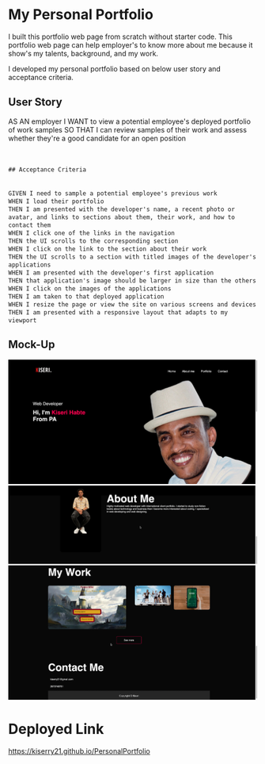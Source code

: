 # My Personal Portfolio

I built this portfolio web page from scratch without starter code. This portfolio web page can help employer's to know more about me because it show's my talents, background, and my work.  

I developed my personal portfolio based on below user story and acceptance criteria.

## User Story

AS AN employer
I WANT to view a potential employee's deployed portfolio of work samples
SO THAT I can review samples of their work and assess whether they're a good candidate for an open position
```


## Acceptance Criteria


GIVEN I need to sample a potential employee's previous work
WHEN I load their portfolio
THEN I am presented with the developer's name, a recent photo or avatar, and links to sections about them, their work, and how to contact them
WHEN I click one of the links in the navigation
THEN the UI scrolls to the corresponding section
WHEN I click on the link to the section about their work
THEN the UI scrolls to a section with titled images of the developer's applications
WHEN I am presented with the developer's first application
THEN that application's image should be larger in size than the others
WHEN I click on the images of the applications
THEN I am taken to that deployed application
WHEN I resize the page or view the site on various screens and devices
THEN I am presented with a responsive layout that adapts to my viewport
```


## Mock-Up

![alt text](./images/sc1.png)
![alt text](./images/sc2.png)
![alt text](./images/sc3.png)

# Deployed Link

https://kiserry21.github.io/PersonalPortfolio